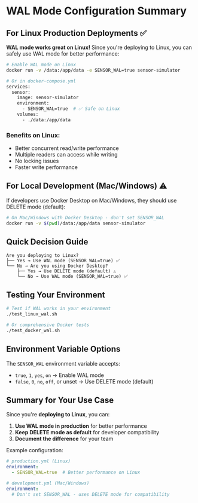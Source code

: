 # WAL Mode Configuration Summary

## For Linux Production Deployments ✅

**WAL mode works great on Linux!** Since you're deploying to Linux, you can safely use WAL mode for better performance:

```bash
# Enable WAL mode on Linux
docker run -v /data:/app/data -e SENSOR_WAL=true sensor-simulator

# Or in docker-compose.yml
services:
  sensor:
    image: sensor-simulator
    environment:
      - SENSOR_WAL=true  # ✅ Safe on Linux
    volumes:
      - ./data:/app/data
```

### Benefits on Linux:
- Better concurrent read/write performance
- Multiple readers can access while writing
- No locking issues
- Faster write performance

## For Local Development (Mac/Windows) ⚠️

If developers use Docker Desktop on Mac/Windows, they should use DELETE mode (default):

```bash
# On Mac/Windows with Docker Desktop - don't set SENSOR_WAL
docker run -v $(pwd)/data:/app/data sensor-simulator
```

## Quick Decision Guide

```
Are you deploying to Linux?
├── Yes → Use WAL mode (SENSOR_WAL=true) ✅
└── No → Are you using Docker Desktop?
    ├── Yes → Use DELETE mode (default) ⚠️
    └── No → Use WAL mode (SENSOR_WAL=true) ✅
```

## Testing Your Environment

```bash
# Test if WAL works in your environment
./test_linux_wal.sh

# Or comprehensive Docker tests
./test_docker_wal.sh
```

## Environment Variable Options

The `SENSOR_WAL` environment variable accepts:
- `true`, `1`, `yes`, `on` → Enable WAL mode
- `false`, `0`, `no`, `off`, or unset → Use DELETE mode (default)

## Summary for Your Use Case

Since you're **deploying to Linux**, you can:

1. **Use WAL mode in production** for better performance
2. **Keep DELETE mode as default** for developer compatibility
3. **Document the difference** for your team

Example configuration:
```yaml
# production.yml (Linux)
environment:
  - SENSOR_WAL=true  # Better performance on Linux

# development.yml (Mac/Windows)
environment:
  # Don't set SENSOR_WAL - uses DELETE mode for compatibility
```